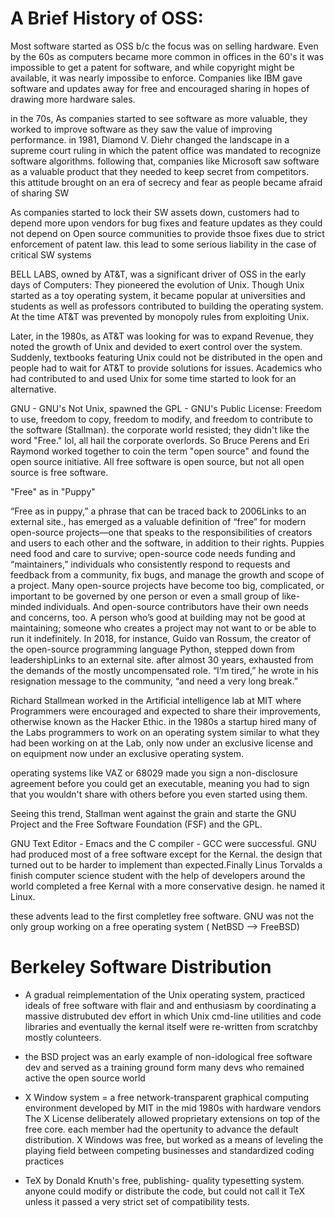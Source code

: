 # A Brief History of OSS:

Most software started as OSS b/c the focus was on selling hardware.
Even by the 60s as computers became more common in offices in the 60's it 
was impossible to get a patent for software, and while copyright might be
available, it was nearly impossibe to enforce. Companies like IBM gave
software and updates away for free and encouraged sharing in hopes of
drawing more hardware sales.

in the 70s, As companies started to see software as more valuable, 
they worked to improve software as they saw the value of improving
performance. in 1981, Diamond V. Diehr changed the landscape in a supreme
court ruling in which the patent office was mandated to recognize software
algorithms. following that, companies like Microsoft saw software as a 
valuable product that they needed to keep secret from competitors. this
attitude brought on an era of secrecy and fear as people became afraid of
sharing SW

As companies started to lock their SW assets down, customers had to depend
more upon vendors for bug fixes and feature updates as they could not depend
on Open source communities to provide thsoe fixes due to strict enforcement
of patent law. this lead to some serious liability in the case of critical 
SW systems

BELL LABS, owned by AT&T, was a significant driver of OSS in the early days
of Computers: They pioneered the evolution of Unix. Though Unix started as 
a toy operating system, it became popular at universities and students as 
well as professors contributed to building the operating system. At the time
AT&T was prevented by monopoly rules from exploiting Unix.

Later, in the 1980s, as AT&T was looking for was to expand Revenue, they
noted the growth of Unix and devided to exert control over the system. 
Suddenly, textbooks featuring Unix could not be distributed in the open and
people had to wait for AT&T to provide solutions for issues. Academics who
had contributed to and used Unix for some time started to look for an
alternative.

GNU - GNU's Not Unix, spawned the GPL - GNU's Public License: Freedom to
use, freedom to copy, freedom to modify, and freedom to contribute to the 
software (Stallman). the corporate world resisted; they didn't like the 
word "Free." lol, all hail the corporate overlords. So Bruce Perens and Eri
Raymond worked together to coin the term "open source" and found the open 
source initiative. All free software is open source, but not all open source is free software.

"Free" as in "Puppy"

“Free as in puppy,” a phrase that can be traced back to 2006Links to an 
external site., has emerged as a valuable definition of “free” for modern
open-source projects—one that speaks to the responsibilities of creators
and users to each other and the software, in addition to their rights.
Puppies need food and care to survive; open-source code needs funding and 
“maintainers,” individuals who consistently respond to requests and
feedback from a community, fix bugs, and manage the growth and scope of a
project. Many open-source projects have become too big, complicated, or
important to be governed by one person or even a small group of like-minded
individuals. And open-source contributors have their own needs and concerns,
too. A person who’s good at building may not be good at maintaining;
someone who creates a project may not want to or be able to run it
indefinitely. In 2018, for instance, Guido van Rossum, the creator of the
open-source programming language Python, stepped down from leadershipLinks 
to an external site. after almost 30 years, exhausted from the demands of 
the mostly uncompensated role. “I’m tired,” he wrote in his resignation 
message to the community,  “and need a very long break.”

Richard Stallmean worked in the Artificial intelligence lab at MIT where
Programmers were encouraged and expected to share their improvements, 
otherwise known as the Hacker Ethic. in the 1980s a startup hired many of
the Labs programmers to work on an operating system similar to what they
had been working on at the Lab, only now under an exclusive license and
on equipment now under an exclusive operating system. 

operating systems like VAZ or 68029 made you sign a non-disclosure
agreement before you could get an executable, meaning you had to sign that
you wouldn't share with others before you even started using them.

Seeing this trend, Stallman went against the grain and starte the GNU
Project and the Free Software Foundation (FSF) and the GPL.

GNU Text Editor - Emacs and the C compiler - GCC were successful. GNU had produced most of a free software except for the Kernal. the design that turned out to be harder to implement than expected.Finally Linus Torvalds a finish computer science student with the help of developers around the world completed a free Kernal with a more conservative design. he named it Linux.

these advents lead to the first completley free software. GNU was not the only group working on a free operating system ( NetBSD --> FreeBSD)


# Berkeley Software Distribution

- A gradual reimplementation of the Unix operating system, practiced ideals
	of free software with flair and and enthusiasm by coordinating a
	massive distrubuted dev effort in which Unix cmd-line utilities
	and code libraries and eventually the kernal itself  were re-written
	from scratchby mostly colunteers.
- the BSD project was an early example of non-idological free software dev 
	and served as a training ground form many devs who remained active
	the open source world

- X Window system = a free network-transparent graphical computing
	environment developed by MIT in the mid 1980s with hardware vendors
	The X License deliberately allowed proprietary extensions on top of
	the free core. each member had the opertunity to advance the default
	distribution. X Windows was free, but worked as a means of leveling
	the playing field between competing businesses and standardized 
	coding practices
- TeX by Donald Knuth's free, publishing- quality typesetting system. anyone
	could modify or distribute the code, but could not call it TeX 
	unless it passed a very strict set of compatibility tests.















